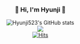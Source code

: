 
<div align="center">

  ### 🐰 Hi, I'm Hyunji 🐰

  <!--/br>

  ![JavaScript](https://img.shields.io/badge/JavaScript-F7DF1E.svg?&style=for-the-badge&logo=JavaScript&logoColor=white)
  ![TypeScript](https://img.shields.io/badge/TypeScript-3178C6.svg?&style=for-the-badge&logo=TypeScript&logoColor=white)

  ![React](https://img.shields.io/badge/React-61DAFB.svg?&style=for-the-badge&logo=React&logoColor=white)
  ![Redux](https://img.shields.io/badge/Redux-764ABC.svg?&style=for-the-badge&logo=Redux&logoColor=white)
  ![Redux-Saga](https://img.shields.io/badge/Redux%20Saga-999999.svg?&style=for-the-badge&logo=Redux-Saga&logoColor=white)
  ![Next.js](https://img.shields.io/badge/Next.js-000000.svg?&style=for-the-badge&logo=Next.js&logoColor=white)

  </br-->

 ![Hyunji523's GitHub stats](https://github-readme-stats.vercel.app/api?username=Hyunji523&count_private=true)
<br>
<a href="https://github.com/anuraghazra/convoychat">
  <img align="center" src="https://github-readme-stats.vercel.app/api/top-langs/?count_private=true&username=Hyunji523&theme=light" />
</a>
<br>
  [![Hits](https://hits.seeyoufarm.com/api/count/incr/badge.svg?url=https%3A%2F%2Fgithub.com%2FHyunji523%2Fhit-counter&count_bg=%23F7DE51&title_bg=%23AAA589&icon=github.svg&icon_color=%23E7E7E7&title=hits&edge_flat=false)](https://hits.seeyoufarm.com)
  
</div>
